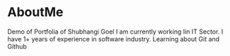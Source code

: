 # AboutMe
 Demo of Portfolia of Shubhangi Goel
 I am currently working Iin IT Sector. I have 1+ years of experience in software industry.
 Learning about Git and Github

